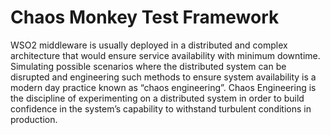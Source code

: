 # Chaos Monkey Test Framework
WSO2 middleware is usually deployed in a distributed and complex architecture that would ensure service availability with minimum downtime. Simulating possible scenarios where the distributed system can be disrupted and engineering such methods to ensure system availability is a modern day practice known as “chaos engineering”. Chaos Engineering is the discipline of experimenting on a distributed system in order to build confidence in the system’s capability to withstand turbulent conditions in production.

